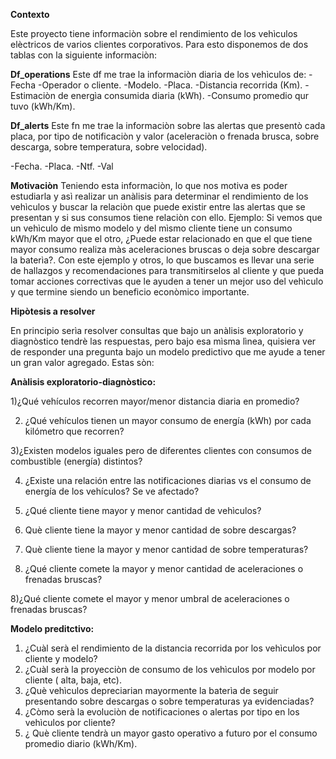 **Contexto**

Este proyecto tiene informaciòn sobre el rendimiento de los vehìculos elèctricos de varios clientes corporativos. Para esto disponemos de dos tablas con la siguiente informaciòn:

**Df_operations**
Este df me trae la informaciòn diaria de los vehìculos de:
-Fecha
-Operador o cliente.
-Modelo.
-Placa.
-Distancia recorrida (Km).
-Estimaciòn de energìa consumida diaria (kWh).
-Consumo promedio qur tuvo (kWh/Km).

**Df_alerts** 
Este fn me trae la informaciòn sobre las alertas que presentò cada placa, por tipo de notificaciòn y valor (aceleraciòn o frenada brusca, sobre descarga, sobre temperatura, sobre velocidad).

-Fecha.
-Placa.
-Ntf.
-Val

**Motivaciòn**
Teniendo esta informaciòn, lo que nos motiva es poder estudiarla y asì realizar un anàlisis para determinar el rendimiento de los vehìculos y buscar la relaciòn que puede existir entre las alertas que se presentan y si sus consumos tiene relaciòn con ello. Ejemplo: Si vemos que un vehìculo de mìsmo modelo y del mìsmo cliente tiene un consumo kWh/Km mayor que el otro, ¿Puede estar relacionado en que el que tiene mayor consumo realiza màs aceleraciones bruscas o deja sobre descargar la baterìa?. Con este ejemplo y otros, lo que buscamos es llevar una serie de hallazgos y recomendaciones para transmitirselos al cliente y que pueda tomar acciones correctivas que le ayuden a tener un mejor uso del vehìculo y que termine siendo un beneficio econòmico importante.

**Hipòtesis a resolver**

En principio serìa resolver consultas que bajo un anàlisis exploratorio y diagnòstico tendrè las respuestas, pero bajo esa mìsma lìnea, quisiera ver de responder una pregunta bajo un modelo predictivo que me ayude a tener un gran valor agregado. Estas sòn:

**Anàlisis exploratorio-diagnòstico:**

1)¿Qué vehículos recorren mayor/menor distancia diaria en promedio?

2) ¿Qué vehículos tienen un mayor consumo de energía (kWh) por cada kilómetro que recorren?

3)¿Existen modelos iguales pero de diferentes clientes con consumos de combustible (energía) distintos?

4) ¿Existe una relación entre las notificaciones diarias vs el consumo de energía de los vehículos? Se ve afectado?

6) ¿Qué cliente tiene mayor y menor cantidad de vehìculos?
   
8) Què cliente tiene la mayor y menor cantidad de sobre descargas?
   
10) Què cliente tiene la mayor y menor cantidad de sobre temperaturas?

11) ¿Qué cliente comete la mayor y menor cantidad de aceleraciones o frenadas bruscas? 

8)¿Qué cliente comete el mayor y menor umbral de aceleraciones o frenadas bruscas?

**Modelo preditctivo:**

1) ¿Cuàl serà el rendimiento de la distancia recorrida por los vehìculos por cliente y modelo?
2) ¿Cuàl serà la proyecciòn de consumo de los vehìculos por modelo por cliente ( alta, baja, etc).
3) ¿Què vehìculos depreciarian mayormente la baterìa de seguir presentando sobre descargas o sobre temperaturas ya evidenciadas?
4) ¿Còmo serà la evoluciòn de notificaciones o alertas por tipo en los vehìculos por cliente?
5) ¿ Què cliente tendrà un mayor gasto operativo a futuro por el consumo promedio diario (kWh/Km).

